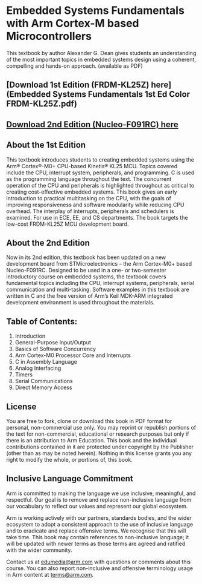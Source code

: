 # Embedded Systems Fundamentals with Arm Cortex-M based Microcontrollers
This textbook by author Alexander G. Dean gives students an understanding of the most important topics in embedded systems design using a coherent, compelling and hands-on approach. (available as PDF)

## [Download 1st Edition (FRDM-KL25Z) here](Embedded Systems Fundamentals 1st Ed Color FRDM-KL25Z.pdf)
## [Download 2nd Edition (Nucleo-F091RC) here](https://github.com/arm-university/Embedded-Systems-Fundamentals/blob/main/Embedded%20Systems%20Fundamentals%202nd%20ed_Nucleo-F091RC.pdf)

## About the 1st Edition
This textbook introduces students to creating embedded systems using the Arm® Cortex®-M0+ CPU-based Kinetis®
KL25 MCU. Topics covered include the CPU, interrupt system, peripherals, and programming. C is used as the 
programming language throughout the text. The concurrent operation of the CPU and peripherals is highlighted 
throughout as critical to creating cost-effective embedded systems. This book gives an early introduction to practical 
multitasking on the CPU, with the goals of improving responsiveness and software modularity while reducing CPU overhead. 
The interplay of interrupts, peripherals and schedulers is examined.
For use in ECE, EE, and CS departments. The book targets the low-cost FRDM-KL25Z MCU development board.

## About the 2nd Edition
Now in its 2nd edition, this textbook has been updated on a new development board from STMicroelectronics – the Arm 
Cortex-M0+ based Nucleo-F091RC. Designed to be used in a one- or two-semester introductory course on embedded 
systems, the textbook covers fundamental topics including the CPU, interrupt systems, peripherals, serial communication and 
multi-tasking. Software examples in this textbook are written in C and the free version of Arm’s Keil MDK-ARM integrated 
development environment is used throughout the materials.

## Table of Contents:
1. Introduction
2. General-Purpose Input/Output
3. Basics of Software Concurrency
4. Arm Cortex-M0 Processor Core and 
Interrupts
5. C in Assembly Language
6. Analog Interfacing
7. Timers
8. Serial Communications
9. Direct Memory Access

## License
You are free to fork, clone or download this book in PDF format for personal, non-commercial use only. 
You may reprint or republish portions of the text for non-commercial, educational or research purposes but only if there is an attribution to Arm Education.
This book and the individual contributions contained in it are protected under copyright by the
Publisher (other than as may be noted herein). Nothing in this license grants you any right to modify the whole, or portions of, this book.

## Inclusive Language Commitment
Arm is committed to making the language we use inclusive, meaningful, and respectful. Our goal is to remove and replace non-inclusive language from our vocabulary to reflect our values and represent our global ecosystem.

Arm is working actively with our partners, standards bodies, and the wider ecosystem to adopt a consistent approach to the use of inclusive language and to eradicate and replace offensive terms. We recognise that this will take time. This book may contain references to non-inclusive language; it will be updated with newer terms as those terms are agreed and ratified with the wider community.

Contact us at edumedia@arm.com with questions or comments about this course. You can also report non-inclusive and offensive terminology usage in Arm content at terms@arm.com.
